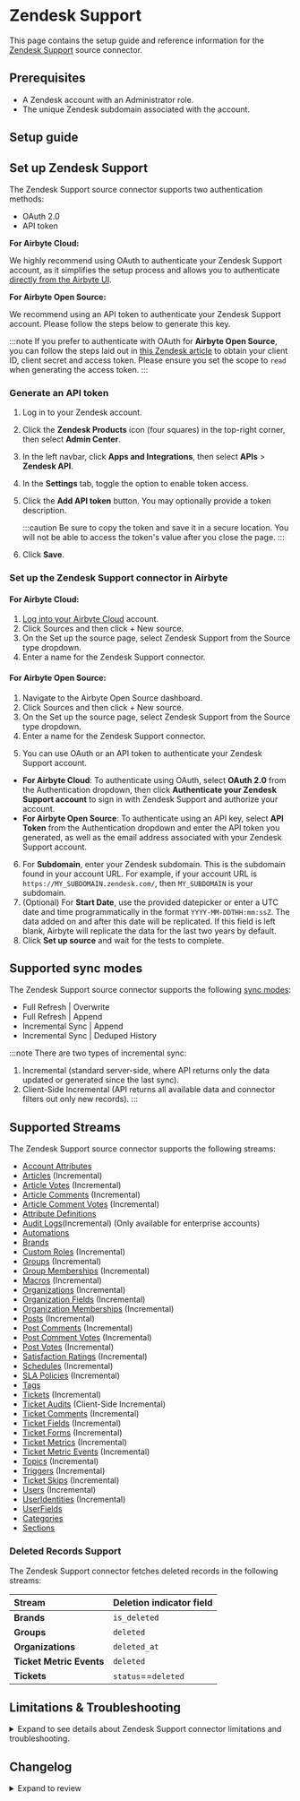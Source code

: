 # Zendesk Support

<HideInUI>

This page contains the setup guide and reference information for the [Zendesk Support](https://www.zendesk.com/) source connector.

</HideInUI>

## Prerequisites

- A Zendesk account with an Administrator role.
- The unique Zendesk subdomain associated with the account.

## Setup guide

## Set up Zendesk Support

The Zendesk Support source connector supports two authentication methods:

- OAuth 2.0
- API token

<!-- env:cloud -->

**For Airbyte Cloud:**

We highly recommend using OAuth to authenticate your Zendesk Support account, as it simplifies the setup process and allows you to authenticate [directly from the Airbyte UI](#set-up-the-zendesk-support-source-connector).

<!-- /env:cloud -->

<!-- env:oss -->

**For Airbyte Open Source:**

We recommend using an API token to authenticate your Zendesk Support account. Please follow the steps below to generate this key.

:::note
If you prefer to authenticate with OAuth for **Airbyte Open Source**, you can follow the steps laid out in [this Zendesk article](https://support.zendesk.com/hc/en-us/articles/4408845965210) to obtain your client ID, client secret and access token. Please ensure you set the scope to `read` when generating the access token.
:::

### Generate an API token

1. Log in to your Zendesk account.
2. Click the **Zendesk Products** icon (four squares) in the top-right corner, then select **Admin Center**.
3. In the left navbar, click **Apps and Integrations**, then select **APIs** > **Zendesk API**.
4. In the **Settings** tab, toggle the option to enable token access.
5. Click the **Add API token** button. You may optionally provide a token description.

   :::caution
   Be sure to copy the token and save it in a secure location. You will not be able to access the token's value after you close the page.
   :::

6. Click **Save**.
<!-- /env:oss -->

### Set up the Zendesk Support connector in Airbyte

<!-- env:cloud -->

#### For Airbyte Cloud:

1. [Log into your Airbyte Cloud](https://cloud.airbyte.com/workspaces) account.
2. Click Sources and then click + New source.
3. On the Set up the source page, select Zendesk Support from the Source type dropdown.
4. Enter a name for the Zendesk Support connector.
   <!-- /env:cloud -->
   <!-- env:oss -->

#### For Airbyte Open Source:

1. Navigate to the Airbyte Open Source dashboard.
2. Click Sources and then click + New source.
3. On the Set up the source page, select Zendesk Support from the Source type dropdown.
4. Enter a name for the Zendesk Support connector.
<!-- /env:oss -->
5. You can use OAuth or an API token to authenticate your Zendesk Support account.
<!-- env:cloud -->

- **For Airbyte Cloud**: To authenticate using OAuth, select **OAuth 2.0** from the Authentication dropdown, then click **Authenticate your Zendesk Support account** to sign in with Zendesk Support and authorize your account.
  <!-- /env:cloud -->
  <!-- env:oss -->
- **For Airbyte Open Source**: To authenticate using an API key, select **API Token** from the Authentication dropdown and enter the API token you generated, as well as the email address associated with your Zendesk Support account.
<!-- /env:oss -->

6. For **Subdomain**, enter your Zendesk subdomain. This is the subdomain found in your account URL. For example, if your account URL is `https://MY_SUBDOMAIN.zendesk.com/`, then `MY_SUBDOMAIN` is your subdomain.
7. (Optional) For **Start Date**, use the provided datepicker or enter a UTC date and time programmatically in the format `YYYY-MM-DDTHH:mm:ssZ`. The data added on and after this date will be replicated. If this field is left blank, Airbyte will replicate the data for the last two years by default.
8. Click **Set up source** and wait for the tests to complete.
<!-- /env:oss -->

<HideInUI>

## Supported sync modes

The Zendesk Support source connector supports the following [sync modes](https://docs.airbyte.com/cloud/core-concepts/#connection-sync-modes):

- Full Refresh | Overwrite
- Full Refresh | Append
- Incremental Sync | Append
- Incremental Sync | Deduped History

:::note
There are two types of incremental sync:

1. Incremental (standard server-side, where API returns only the data updated or generated since the last sync).
2. Client-Side Incremental (API returns all available data and connector filters out only new records).
   :::

## Supported Streams

The Zendesk Support source connector supports the following streams:

- [Account Attributes](https://developer.zendesk.com/api-reference/ticketing/ticket-management/skill_based_routing/#list-account-attributes)
- [Articles](https://developer.zendesk.com/api-reference/help_center/help-center-api/articles/#list-articles) \(Incremental\)
- [Article Votes](https://developer.zendesk.com/api-reference/help_center/help-center-api/votes/#list-votes) \(Incremental\)
- [Article Comments](https://developer.zendesk.com/api-reference/help_center/help-center-api/article_comments/#list-comments) \(Incremental\)
- [Article Comment Votes](https://developer.zendesk.com/api-reference/help_center/help-center-api/votes/#list-votes) \(Incremental\)
- [Attribute Definitions](https://developer.zendesk.com/api-reference/ticketing/ticket-management/skill_based_routing/#list-routing-attribute-definitions)
- [Audit Logs](https://developer.zendesk.com/api-reference/ticketing/account-configuration/audit_logs/#list-audit-logs)\(Incremental\) (Only available for enterprise accounts)
- [Automations](https://developer.zendesk.com/api-reference/ticketing/business-rules/automations/#list-automations)
- [Brands](https://developer.zendesk.com/api-reference/ticketing/account-configuration/brands/#list-brands)
- [Custom Roles](https://developer.zendesk.com/api-reference/ticketing/account-configuration/custom_roles/#list-custom-roles) \(Incremental\)
- [Groups](https://developer.zendesk.com/rest_api/docs/support/groups) \(Incremental\)
- [Group Memberships](https://developer.zendesk.com/rest_api/docs/support/group_memberships) \(Incremental\)
- [Macros](https://developer.zendesk.com/rest_api/docs/support/macros) \(Incremental\)
- [Organizations](https://developer.zendesk.com/rest_api/docs/support/organizations) \(Incremental\)
- [Organization Fields](https://developer.zendesk.com/api-reference/ticketing/organizations/organization_fields/#list-organization-fields) \(Incremental\)
- [Organization Memberships](https://developer.zendesk.com/api-reference/ticketing/organizations/organization_memberships/) \(Incremental\)
- [Posts](https://developer.zendesk.com/api-reference/help_center/help-center-api/posts/#list-posts) \(Incremental\)
- [Post Comments](https://developer.zendesk.com/api-reference/help_center/help-center-api/post_comments/#list-comments) \(Incremental\)
- [Post Comment Votes](https://developer.zendesk.com/api-reference/help_center/help-center-api/votes/#list-votes) \(Incremental\)
- [Post Votes](https://developer.zendesk.com/api-reference/help_center/help-center-api/votes/#list-votes) \(Incremental\)
- [Satisfaction Ratings](https://developer.zendesk.com/rest_api/docs/support/satisfaction_ratings) \(Incremental\)
- [Schedules](https://developer.zendesk.com/api-reference/ticketing/ticket-management/schedules/#list-schedules) \(Incremental\)
- [SLA Policies](https://developer.zendesk.com/rest_api/docs/support/sla_policies) \(Incremental\)
- [Tags](https://developer.zendesk.com/rest_api/docs/support/tags)
- [Tickets](https://developer.zendesk.com/api-reference/ticketing/ticket-management/incremental_exports/#incremental-ticket-export-time-based) \(Incremental\)
- [Ticket Audits](https://developer.zendesk.com/rest_api/docs/support/ticket_audits) \(Client-Side Incremental\)
- [Ticket Comments](https://developer.zendesk.com/api-reference/ticketing/ticket-management/incremental_exports/#incremental-ticket-event-export) \(Incremental\)
- [Ticket Fields](https://developer.zendesk.com/rest_api/docs/support/ticket_fields) \(Incremental\)
- [Ticket Forms](https://developer.zendesk.com/rest_api/docs/support/ticket_forms) \(Incremental\)
- [Ticket Metrics](https://developer.zendesk.com/rest_api/docs/support/ticket_metrics) \(Incremental\)
- [Ticket Metric Events](https://developer.zendesk.com/api-reference/ticketing/tickets/ticket_metric_events/) \(Incremental\)
- [Topics](https://developer.zendesk.com/api-reference/help_center/help-center-api/topics/#list-topics) \(Incremental\)
- [Triggers](https://developer.zendesk.com/api-reference/ticketing/business-rules/triggers/#list-ticket-triggers) \(Incremental\)
- [Ticket Skips](https://developer.zendesk.com/api-reference/ticketing/tickets/ticket_skips/) \(Incremental\)
- [Users](https://developer.zendesk.com/api-reference/ticketing/ticket-management/incremental_exports/#incremental-user-export) \(Incremental\)
- [UserIdentities](https://developer.zendesk.com/api-reference/ticketing/users/user_identities/) \(Incremental\)
- [UserFields](https://developer.zendesk.com/api-reference/ticketing/users/user_fields/#list-user-fields)
- [Categories](https://developer.zendesk.com/api-reference/help_center/help-center-api/categories/#list-categories)
- [Sections](https://developer.zendesk.com/api-reference/help_center/help-center-api/sections/#list-sections)

### Deleted Records Support

The Zendesk Support connector fetches deleted records in the following streams:

| Stream                   | Deletion indicator field |
| :----------------------- | :----------------------- |
| **Brands**               | `is_deleted`             |
| **Groups**               | `deleted`                |
| **Organizations**        | `deleted_at`             |
| **Ticket Metric Events** | `deleted`                |
| **Tickets**              | `status`==`deleted`      |

## Limitations & Troubleshooting

<details>
<summary>
Expand to see details about Zendesk Support connector limitations and troubleshooting.
</summary>

### Connector limitations

#### Rate limiting

The connector is restricted by normal Zendesk [requests limitation](https://developer.zendesk.com/rest_api/docs/support/usage_limits).

The Zendesk connector ideally should not run into Zendesk API limitations under normal usage. [Create an issue](https://github.com/airbytehq/airbyte/issues) if you see any rate limit issues that are not automatically retried successfully.

### Troubleshooting

- Check out common troubleshooting issues for the Zendesk Support source connector on our [Airbyte Forum](https://github.com/airbytehq/airbyte/discussions).

</details>

## Changelog

<details>
  <summary>Expand to review</summary>

| Version | Date       | Pull Request                                             | Subject                                                                                                                                                                                                                            |
|:--------|:-----------|:---------------------------------------------------------|:-----------------------------------------------------------------------------------------------------------------------------------------------------------------------------------------------------------------------------------|
| 4.7.0-rc.1 | 2025-02-13 | [53620](https://github.com/airbytehq/airbyte/pull/53620) | Replace ZendeskSupportAuditLogsIncrementalSync with low-code DatetimeBasedCursor |
| 4.6.0 | 2024-12-09 | [47939](https://github.com/airbytehq/airbyte/pull/47939) | Add `User Identities` stream                                                                                                                                                                                                         |
| 4.5.0 | 2024-12-02 | [48761](https://github.com/airbytehq/airbyte/pull/48761) | Add `Categories` and `Sections` stream |
| 4.4.4 | 2025-02-08 | [51943](https://github.com/airbytehq/airbyte/pull/51943) | Update dependencies |
| 4.4.3 | 2025-02-03 | [52625](https://github.com/airbytehq/airbyte/pull/52625) | Update error message during check for `organization_access_enabled` |
| 4.4.2 | 2025-01-11 | [48309](https://github.com/airbytehq/airbyte/pull/48309) | Starting with this version, the Docker image is now rootless. Please note that this and future versions will not be compatible with Airbyte versions earlier than 0.64 |
| 4.4.1 | 2024-12-13 | [48889](https://github.com/airbytehq/airbyte/pull/48889) | Check if `start_date` exist in check operation |
| 4.4.0 | 2024-11-11 | [48379](https://github.com/airbytehq/airbyte/pull/48379) | Make DatetimeBasedCursor syncs concurrent |
| 4.3.3 | 2024-10-28 | [47663](https://github.com/airbytehq/airbyte/pull/47663) | Update dependencies |
| 4.3.2 | 2024-10-21 | [47202](https://github.com/airbytehq/airbyte/pull/47202) | Update dependencies and expected records |
| 4.3.1 | 2024-10-12 | [46794](https://github.com/airbytehq/airbyte/pull/46794) | Update dependencies |
| 4.3.0 | 2024-10-09 | [46096](https://github.com/airbytehq/airbyte/pull/46096) | Updates `TicketMetrics` stream for improved reliability for long syncs, updates state cursor field to `_ab_updated_at`, automatically migrates legacy state |
| 4.2.3 | 2024-10-05 | [46408](https://github.com/airbytehq/airbyte/pull/46408) | Update dependencies |
| 4.2.2 | 2024-09-28 | [45784](https://github.com/airbytehq/airbyte/pull/45784) | Update dependencies |
| 4.2.1 | 2024-09-14 | [45561](https://github.com/airbytehq/airbyte/pull/45561) | Update dependencies |
| 4.2.0 | 2024-09-10 | [44610](https://github.com/airbytehq/airbyte/pull/44610) | Add `Automations` and `Triggers` stream |
| 4.1.1 | 2024-09-07 | [45215](https://github.com/airbytehq/airbyte/pull/45215) | Update dependencies |
| 4.1.0 | 2024-09-06 | [45187](https://github.com/airbytehq/airbyte/pull/45187) | Migrate to CDK v5 |
| 4.0.2 | 2024-08-31 | [44965](https://github.com/airbytehq/airbyte/pull/44965) | Update dependencies |
| 4.0.1 | 2024-08-24 | [44692](https://github.com/airbytehq/airbyte/pull/44692) | Update dependencies |
| 4.0.0 | 2024-08-19 | [44096](https://github.com/airbytehq/airbyte/pull/44096) | Stream `Tags`: use cursor based pagination |
| 3.0.1 | 2024-08-17 | [44324](https://github.com/airbytehq/airbyte/pull/44324) | Update dependencies |
| 3.0.0 | 2024-08-13 | [43446](https://github.com/airbytehq/airbyte/pull/43446) | `TicketMetrics` stream: updates cursor field to `generated_timestamp` |
| 2.7.3 | 2024-08-12 | [43900](https://github.com/airbytehq/airbyte/pull/43900) | Update dependencies |
| 2.7.2 | 2024-08-10 | [43614](https://github.com/airbytehq/airbyte/pull/43614) | Update dependencies |
| 2.7.1 | 2024-08-03 | [41799](https://github.com/airbytehq/airbyte/pull/41799) | Update dependencies |
| 2.7.0 | 2024-08-02 | [42975](https://github.com/airbytehq/airbyte/pull/42975) | Migrate to CDK v4.3.0 |
| 2.6.13 | 2024-07-31 | [42892](https://github.com/airbytehq/airbyte/pull/42892) | Update BackoffStrategy interface to be up-to-date with latest parent interface. |
| 2.6.12 | 2024-07-25 | [42519](https://github.com/airbytehq/airbyte/pull/42519) | Update error message for permission issue. |
| 2.6.11 | 2024-07-18 | [42100](https://github.com/airbytehq/airbyte/pull/42100) | Raise config error on 403/404 status code. |
| 2.6.10 | 2024-07-10 | [41436](https://github.com/airbytehq/airbyte/pull/41436) | Fix unit test |
| 2.6.9 | 2024-07-10 | [41390](https://github.com/airbytehq/airbyte/pull/41390) | Update dependencies |
| 2.6.8 | 2024-07-09 | [40025](https://github.com/airbytehq/airbyte/pull/40025) | Update dependencies |
| 2.6.7 | 2024-07-09 | [41032](https://github.com/airbytehq/airbyte/pull/41032) | Use latest `CDK`: 3.0.0 |
| 2.6.6 | 2024-06-27 | [40592](https://github.com/airbytehq/airbyte/pull/40592) | Updated to use latest `CDK` version, fixed `cursor pagination` logic |
| 2.6.5 | 2024-05-23 | [38607](https://github.com/airbytehq/airbyte/pull/38607) | Migrate to cursor based pagination in stream `Organization memberships` |
| 2.6.4 | 2024-05-20 | [38310](https://github.com/airbytehq/airbyte/pull/38310) | Fix record filter for `Ticket Metrics` stream |
| 2.6.3 | 2024-05-02 | [36669](https://github.com/airbytehq/airbyte/pull/36669) | Schema descriptions |
| 2.6.2 | 2024-02-05 | [37761](https://github.com/airbytehq/airbyte/pull/37761) | Add stop condition for `Ticket Audits` when recieved old records; Ignore 403 and 404 status codes. |
| 2.6.1 | 2024-04-30 | [37723](https://github.com/airbytehq/airbyte/pull/37723) | Add %Y-%m-%dT%H:%M:%S%z to cursor_datetime_formats |
| 2.6.0 | 2024-04-29 | [36823](https://github.com/airbytehq/airbyte/pull/36823) | Migrate to low code; Add new stream `Ticket Activities` |
| 2.5.0 | 2024-04-25 | [36388](https://github.com/airbytehq/airbyte/pull/36388) | Fix data type of field in `Tickets` stream schema stream. |
| 2.4.1 | 2024-04-20 | [37450](https://github.com/airbytehq/airbyte/pull/37450) | Fix parsing response for `Ticket Metrics` stream. |
| 2.4.0 | 2024-04-09 | [36897](https://github.com/airbytehq/airbyte/pull/36897) | Fix long-running syncs for `Ticket Metrics`, `Ticket Audits` and `Satisfaction Ratings` streams. |
| 2.3.0 | 2024-03-26 | [36403](https://github.com/airbytehq/airbyte/pull/36403) | Unpin CDK version, add record counts to state messages |
| 2.2.8 | 2024-02-09 | [35083](https://github.com/airbytehq/airbyte/pull/35083) | Manage dependencies with Poetry. |
| 2.2.7 | 2024-02-05 | [34840](https://github.com/airbytehq/airbyte/pull/34840) | Fix missing fields in schema |
| 2.2.6 | 2024-01-11 | [34064](https://github.com/airbytehq/airbyte/pull/34064) | Skip 504 Error for stream `Ticket Audits` |
| 2.2.5 | 2024-01-08 | [34010](https://github.com/airbytehq/airbyte/pull/34010) | Prepare for airbyte-lib |
| 2.2.4 | 2023-12-20 | [33680](https://github.com/airbytehq/airbyte/pull/33680) | Fix pagination issue for streams related to incremental export sync |
| 2.2.3 | 2023-12-14 | [33435](https://github.com/airbytehq/airbyte/pull/33435) | Fix 504 Error for stream Ticket Audits |
| 2.2.2 | 2023-12-01 | [33012](https://github.com/airbytehq/airbyte/pull/33012) | Increase number of retries for backoff policy to 10 |
| 2.2.1 | 2023-11-10 | [32440](https://github.com/airbytehq/airbyte/pull/32440) | Made refactoring to improve code maintainability |
| 2.2.0 | 2023-10-31 | [31999](https://github.com/airbytehq/airbyte/pull/31999) | Extended the `CustomRoles` stream schema |
| 2.1.1 | 2023-10-23 | [31702](https://github.com/airbytehq/airbyte/pull/31702) | Base image migration: remove Dockerfile and use the python-connector-base image |
| 2.1.0 | 2023-10-19 | [31606](https://github.com/airbytehq/airbyte/pull/31606) | Added new field `reply_time_in_seconds` to the `Ticket Metrics` stream schema |
| 2.0.0 | 2023-09-15 | [30440](https://github.com/airbytehq/airbyte/pull/30440) | Remove stream `Deleted Tickets` |
| 1.7.0 | 2023-09-11 | [30259](https://github.com/airbytehq/airbyte/pull/30259) | Add stream `Deleted Tickets` |
| 1.6.0 | 2023-09-09 | [30168](https://github.com/airbytehq/airbyte/pull/30168) | Make `start_date` field optional |
| 1.5.1 | 2023-09-05 | [30142](https://github.com/airbytehq/airbyte/pull/30142) | Handle non-JSON Response |
| 1.5.0 | 2023-09-04 | [30138](https://github.com/airbytehq/airbyte/pull/30138) | Add new Streams: `Article Votes`, `Article Comments`, `Article Comment Votes` |
| 1.4.0 | 2023-09-04 | [30134](https://github.com/airbytehq/airbyte/pull/30134) | Add incremental support for streams: `custom Roles`, `Schedules`, `SLA Policies` |
| 1.3.0 | 2023-08-30 | [30031](https://github.com/airbytehq/airbyte/pull/30031) | Add new streams: `Articles`, `Organization Fields` |
| 1.2.2 | 2023-08-30 | [29998](https://github.com/airbytehq/airbyte/pull/29998) | Fix typo in stream `AttributeDefinitions`: field condition |
| 1.2.1 | 2023-08-30 | [29991](https://github.com/airbytehq/airbyte/pull/29991) | Remove Custom availability strategy |
| 1.2.0 | 2023-08-29 | [29940](https://github.com/airbytehq/airbyte/pull/29940) | Add undeclared fields to schemas |
| 1.1.1 | 2023-08-29 | [29904](https://github.com/airbytehq/airbyte/pull/29904) | Make `Organizations` stream incremental |
| 1.1.0 | 2023-08-28 | [29891](https://github.com/airbytehq/airbyte/pull/29891) | Add stream `UserFields` |
| 1.0.0 | 2023-07-27 | [28774](https://github.com/airbytehq/airbyte/pull/28774) | Fix retry logic & update cursor for `Tickets` stream |
| 0.11.0 | 2023-08-10 | [27208](https://github.com/airbytehq/airbyte/pull/27208) | Add stream `Topics` |
| 0.10.7 | 2023-08-09 | [29256](https://github.com/airbytehq/airbyte/pull/29256) | Update tooltip descriptions in spec |
| 0.10.6 | 2023-08-04 | [29031](https://github.com/airbytehq/airbyte/pull/29031) | Reverted `advancedAuth` spec changes |
| 0.10.5 | 2023-08-01 | [28910](https://github.com/airbytehq/airbyte/pull/28910) | Updated `advancedAuth` broken references |
| 0.10.4 | 2023-07-25 | [28397](https://github.com/airbytehq/airbyte/pull/28397) | Handle 404 Error |
| 0.10.3 | 2023-07-24 | [28612](https://github.com/airbytehq/airbyte/pull/28612) | Fix pagination for stream `TicketMetricEvents` |
| 0.10.2 | 2023-07-19 | [28487](https://github.com/airbytehq/airbyte/pull/28487) | Remove extra page from params |
| 0.10.1 | 2023-07-10 | [28096](https://github.com/airbytehq/airbyte/pull/28096) | Replace `offset` pagination with `cursor` pagination |
| 0.10.0 | 2023-07-06 | [27991](https://github.com/airbytehq/airbyte/pull/27991) | Add streams: `PostVotes`, `PostCommentVotes` |
| 0.9.0 | 2023-07-05 | [27961](https://github.com/airbytehq/airbyte/pull/27961) | Add stream: `Post Comments` |
| 0.8.1 | 2023-06-27 | [27765](https://github.com/airbytehq/airbyte/pull/27765) | Bugfix: Nonetype error while syncing more then 100000 organizations |
| 0.8.0 | 2023-06-09 | [27156](https://github.com/airbytehq/airbyte/pull/27156) | Add stream `Posts` |
| 0.7.0 | 2023-06-27 | [27436](https://github.com/airbytehq/airbyte/pull/27436) | Add Ticket Skips stream |
| 0.6.0 | 2023-06-27 | [27450](https://github.com/airbytehq/airbyte/pull/27450) | Add Skill Based Routing streams |
| 0.5.0 | 2023-06-26 | [27735](https://github.com/airbytehq/airbyte/pull/27735) | License Update: Elv2 stream stream |
| 0.4.0 | 2023-06-16 | [27431](https://github.com/airbytehq/airbyte/pull/27431) | Add Organization Memberships stream |
| 0.3.1 | 2023-06-02 | [26945](https://github.com/airbytehq/airbyte/pull/26945) | Make `Ticket Metrics` stream to use cursor pagination |
| 0.3.0 | 2023-05-23 | [26347](https://github.com/airbytehq/airbyte/pull/26347) | Add stream `Audit Logs` logs` |
| 0.2.30 | 2023-05-23 | [26414](https://github.com/airbytehq/airbyte/pull/26414) | Added missing handlers when `empty json` or `JSONDecodeError` is received |
| 0.2.29 | 2023-04-18 | [25214](https://github.com/airbytehq/airbyte/pull/25214) | Add missing fields to `Tickets` stream |
| 0.2.28 | 2023-03-21 | [24053](https://github.com/airbytehq/airbyte/pull/24053) | Fix stream `sla_policies` schema data type error (events.value) |
| 0.2.27 | 2023-03-22 | [22817](https://github.com/airbytehq/airbyte/pull/22817) | Specified date formatting in specification |
| 0.2.26 | 2023-03-20 | [24252](https://github.com/airbytehq/airbyte/pull/24252) | Handle invalid `start_date` when checking connection |
| 0.2.25 | 2023-02-28 | [22308](https://github.com/airbytehq/airbyte/pull/22308) | Add `AvailabilityStrategy` for all streams |
| 0.2.24 | 2023-02-17 | [23246](https://github.com/airbytehq/airbyte/pull/23246) | Handle `StartTimeTooRecent` error for Tickets stream |
| 0.2.23 | 2023-02-15 | [23035](https://github.com/airbytehq/airbyte/pull/23035) | Handle 403 Error |
| 0.2.22 | 2023-02-14 | [22483](https://github.com/airbytehq/airbyte/pull/22483) | Fix test; handle 400 error |
| 0.2.21 | 2023-01-27 | [22027](https://github.com/airbytehq/airbyte/pull/22027) | Set `AvailabilityStrategy` for streams explicitly to `None` |
| 0.2.20 | 2022-12-28 | [20900](https://github.com/airbytehq/airbyte/pull/20900) | Remove synchronous time.sleep, add logging, reduce backoff time |
| 0.2.19 | 2022-12-09 | [19967](https://github.com/airbytehq/airbyte/pull/19967) | Fix reading response for more than 100k records |
| 0.2.18 | 2022-11-29 | [19432](https://github.com/airbytehq/airbyte/pull/19432) | Revert changes from version 0.2.15, use a test read instead |
| 0.2.17 | 2022-11-24 | [19792](https://github.com/airbytehq/airbyte/pull/19792) | Transform `ticket_comments.via` "-" to null |
| 0.2.16 | 2022-09-28 | [17326](https://github.com/airbytehq/airbyte/pull/17326) | Migrate to per-stream states. |
| 0.2.15 | 2022-08-03 | [15233](https://github.com/airbytehq/airbyte/pull/15233) | Added `subscription plan` check on `streams discovery` step to remove streams that are not accessible for fetch due to subscription plan restrictions |
| 0.2.14 | 2022-07-27 | [15036](https://github.com/airbytehq/airbyte/pull/15036) | Convert `ticket_audits.previous_value` values to string |
| 0.2.13 | 2022-07-21 | [14829](https://github.com/airbytehq/airbyte/pull/14829) | Convert `tickets.custom_fields` values to string |
| 0.2.12 | 2022-06-30 | [14304](https://github.com/airbytehq/airbyte/pull/14304) | Fixed Pagination for Group Membership stream |
| 0.2.11 | 2022-06-24 | [14112](https://github.com/airbytehq/airbyte/pull/14112) | Fixed "Retry-After" non integer value |
| 0.2.10 | 2022-06-14 | [13757](https://github.com/airbytehq/airbyte/pull/13757) | Fixed the bug with `TicketMetrics` stream, HTTP Error 429, caused by lots of API requests |
| 0.2.9 | 2022-05-27 | [13261](https://github.com/airbytehq/airbyte/pull/13261) | Bugfix for the unhandled [ChunkedEncodingError](https://github.com/airbytehq/airbyte/issues/12591) and [ConnectionError](https://github.com/airbytehq/airbyte/issues/12155) |
| 0.2.8 | 2022-05-20 | [13055](https://github.com/airbytehq/airbyte/pull/13055) | Fixed minor issue for stream `ticket_audits` schema |
| 0.2.7 | 2022-04-27 | [12335](https://github.com/airbytehq/airbyte/pull/12335) | Adding fixtures to mock time.sleep for connectors that explicitly sleep |
| 0.2.6 | 2022-04-19 | [12122](https://github.com/airbytehq/airbyte/pull/12122) | Fixed the bug when only 100,000 Users are synced [11895](https://github.com/airbytehq/airbyte/issues/11895) and fixed bug when `start_date` is not used on user stream [12059](https://github.com/airbytehq/airbyte/issues/12059). |
| 0.2.5 | 2022-04-05 | [11727](https://github.com/airbytehq/airbyte/pull/11727) | Fixed the bug when state was not parsed correctly |
| 0.2.4 | 2022-04-04 | [11688](https://github.com/airbytehq/airbyte/pull/11688) | Small documentation corrections |
| 0.2.3 | 2022-03-23 | [11349](https://github.com/airbytehq/airbyte/pull/11349) | Fixed the bug when Tickets stream didn't return deleted records |
| 0.2.2 | 2022-03-17 | [11237](https://github.com/airbytehq/airbyte/pull/11237) | Fixed the bug when TicketComments stream didn't return all records |
| 0.2.1 | 2022-03-15 | [11162](https://github.com/airbytehq/airbyte/pull/11162) | Added support of OAuth2.0 authentication method |
| 0.2.0 | 2022-03-01 | [9456](https://github.com/airbytehq/airbyte/pull/9456) | Update source to use future requests |
| 0.1.12 | 2022-01-25 | [9785](https://github.com/airbytehq/airbyte/pull/9785) | Add additional log messages |
| 0.1.11 | 2021-12-21 | [8987](https://github.com/airbytehq/airbyte/pull/8987) | Update connector fields title/description |
| 0.1.9 | 2021-12-16 | [8616](https://github.com/airbytehq/airbyte/pull/8616) | Adds Brands, CustomRoles and Schedules streams |
| 0.1.8   | 2021-11-23 | [8050](https://github.com/airbytehq/airbyte/pull/8168)   | Adds TicketMetricEvents stream                                                                                                                                                                                                     |
| 0.1.7   | 2021-11-23 | [8058](https://github.com/airbytehq/airbyte/pull/8058)   | Added support of AccessToken authentication                                                                                                                                                                                        |
| 0.1.6   | 2021-11-18 | [8050](https://github.com/airbytehq/airbyte/pull/8050)   | Fix wrong types for schemas, add TypeTransformer                                                                                                                                                                                   |
| 0.1.5   | 2021-10-26 | [7679](https://github.com/airbytehq/airbyte/pull/7679)   | Add ticket_id and ticket_comments                                                                                                                                                                                                  |
| 0.1.4   | 2021-10-26 | [7377](https://github.com/airbytehq/airbyte/pull/7377)   | Fix initially_assigned_at type in ticket metrics                                                                                                                                                                                   |
| 0.1.3   | 2021-10-17 | [7097](https://github.com/airbytehq/airbyte/pull/7097)   | Corrected the connector's specification                                                                                                                                                                                            |
| 0.1.2   | 2021-10-16 | [6513](https://github.com/airbytehq/airbyte/pull/6513)   | Fixed TicketComments stream                                                                                                                                                                                                        |
| 0.1.1   | 2021-09-02 | [5787](https://github.com/airbytehq/airbyte/pull/5787)   | Fixed incremental logic for the ticket_comments stream                                                                                                                                                                             |
| 0.1.0   | 2021-07-21 | [4861](https://github.com/airbytehq/airbyte/pull/4861)   | Created CDK native zendesk connector                                                                                                                                                                                               |

</details>

</HideInUI>
